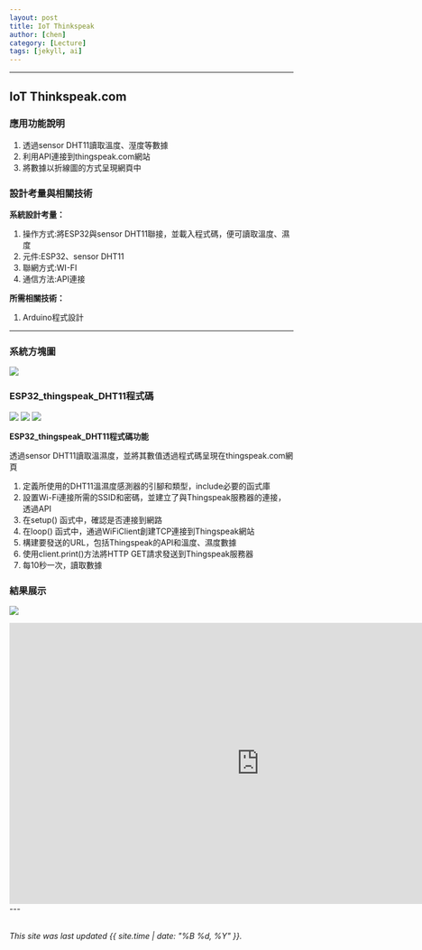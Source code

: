 ```yaml
---
layout: post
title: IoT Thinkspeak
author: [chen]
category: [Lecture]
tags: [jekyll, ai]
---
```

---
## IoT Thinkspeak.com
### 應用功能說明
1. 透過sensor DHT11讀取溫度、溼度等數據
2. 利用API連接到thingspeak.com網站
3. 將數據以折線圖的方式呈現網頁中

### 設計考量與相關技術
**系統設計考量：**<br>
1. 操作方式:將ESP32與sensor DHT11聯接，並載入程式碼，便可讀取溫度、濕度
2. 元件:ESP32、sensor DHT11
3. 聯網方式:WI-FI
4. 通信方法:API連接

**所需相關技術：** 
1. Arduino程式設計
---

### 系統方塊圖
![](https://github.com/hjgyjg123/MCU-project/blob/main/images/ESP32_thingspeak_DHT11%E7%B3%BB%E7%B5%B1%E6%96%B9%E5%A1%8A%E5%9C%96.jpg?raw=true)

### ESP32_thingspeak_DHT11程式碼
![](https://github.com/hjgyjg123/MCU-project/blob/main/images/ESP32_thingspeak_DHT11%E7%A8%8B%E5%BC%8F%E7%A2%BC1.jpg?raw=true)
![](https://github.com/hjgyjg123/MCU-project/blob/main/images/ESP32_thingspeak_DHT11%E7%A8%8B%E5%BC%8F%E7%A2%BC2.jpg?raw=true)
![](https://github.com/hjgyjg123/MCU-project/blob/main/images/ESP32_thingspeak_DHT11%E7%A8%8B%E5%BC%8F%E7%A2%BC3.jpg?raw=true)

**ESP32_thingspeak_DHT11程式碼功能**

透過sensor DHT11讀取溫濕度，並將其數值透過程式碼呈現在thingspeak.com網頁
1. 定義所使用的DHT11溫濕度感測器的引腳和類型，include必要的函式庫
2. 設置Wi-Fi連接所需的SSID和密碼，並建立了與Thingspeak服務器的連接，透過API
3. 在setup() 函式中，確認是否連接到網路
4. 在loop() 函式中，通過WiFiClient創建TCP連接到Thingspeak網站
5. 構建要發送的URL，包括Thingspeak的API和溫度、濕度數據
6. 使用client.print()方法將HTTP GET請求發送到Thingspeak服務器
7. 每10秒一次，讀取數據

### 結果展示
![](https://github.com/hjgyjg123/MCU-project/blob/main/images/ESP32_thingspeak_DHT11%E7%B5%90%E6%9E%9C1.jpg?raw=true)
<iframe width="885" height="498" src="https://www.youtube.com/embed/UaEYn788kfQ" title="ESP32 thingspeak DHT11結果2" frameborder="0" allow="accelerometer; autoplay; clipboard-write; encrypted-media; gyroscope; picture-in-picture; web-share" allowfullscreen></iframe>---

<br>
<br>

*This site was last updated {{ site.time | date: "%B %d, %Y" }}.*


